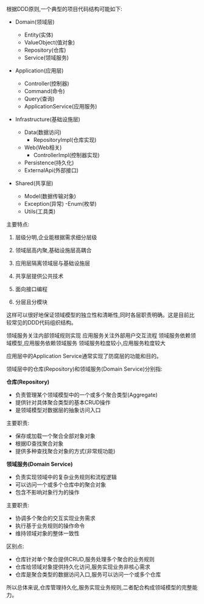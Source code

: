 根据DDD原则,一个典型的项目代码结构可能如下:

- Domain(领域层)
  - Entity(实体)
  - ValueObject(值对象)  
  - Repository(仓库)
  - Service(领域服务)

- Application(应用层)
  - Controller(控制器)
  - Command(命令)
  - Query(查询)
  - ApplicationService(应用服务)

- Infrastructure(基础设施层)
  - Data(数据访问)
    - RepositoryImpl(仓库实现)  
  - Web(Web相关)
    - ControllerImpl(控制器实现)
  - Persistence(持久化)
  - ExternalApi(外部接口)

- Shared(共享层)
  - Model(数据传输对象)
  - Exception(异常)
  -Enum(枚举)
  - Utils(工具类)

主要特点:

1. 层级分明,企业能根据需求细分层级

2. 领域层高内聚,基础设施层高耦合

3. 应用层隔离领域层与基础设施层 

4. 共享层提供公共技术

5. 面向接口编程

6. 分层且分模块

这样可以很好地保证领域模型的独立性和清晰性,同时各层职责明确。这是目前比较常见的DDD代码组织结构。


领域服务关注内部领域规则实现
应用服务关注外部用户交互流程
领域服务依赖领域模型,应用服务依赖领域服务
领域服务粒度较小,应用服务粒度较大

应用层中的Application Service通常实现了防腐层的功能和目的。


领域层中的仓库(Repository)和领域服务(Domain Service)分别指:

**仓库(Repository)**

- 负责管理某个领域模型中的一个或多个聚合类型(Aggregate)
- 提供针对具体聚合类型的基本CRUD操作
- 是领域模型对数据层的抽象访问入口

主要职责:

- 保存或加载一个聚合全部对象对象
- 根据ID查找聚合对象
- 提供多种查找聚合对象的方式(非常规功能)

**领域服务(Domain Service)**

- 负责实现领域中的复杂业务规则和流程逻辑
- 可以访问一个或多个仓库中的聚合对象
- 包含不影响对象行为的操作

主要职责:

- 协调多个聚合的交互实现业务需求
- 执行基于业务规则的操作命令
- 维持领域对象的整体一致性

区别点:

- 仓库针对单个聚合提供CRUD,服务处理多个聚合的业务规则
- 仓库给领域对象提供持久化访问,服务实现业务非核心需求
- 仓库是聚合类型的数据访问入口,服务可以访问一个或多个仓库

所以总体来说,仓库管理持久化,服务实现业务规则,二者配合构成领域模型的完整能力。
